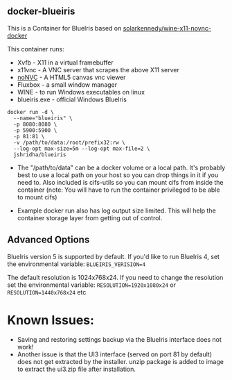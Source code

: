 ## docker-blueiris

This is a Container for BlueIris based on [solarkennedy/wine-x11-novnc-docker
](https://github.com/solarkennedy/wine-x11-novnc-docker)

This container runs:

* Xvfb - X11 in a virtual framebuffer
* x11vnc - A VNC server that scrapes the above X11 server
* [noNVC](https://kanaka.github.io/noVNC/) - A HTML5 canvas vnc viewer
* Fluxbox - a small window manager
* WINE - to run Windows executables on linux
* blueiris.exe - official Windows BlueIris

```
docker run -d \
  --name="blueiris" \
  -p 8080:8080 \
  -p 5900:5900 \
  -p 81:81 \
  -v /path/to/data:/root/prefix32:rw \
  --log-opt max-size=5m --log-opt max-file=2 \
  jshridha/blueiris
  ```

* The "/path/to/data" can be a docker volume or a local path.  It's probably best to use a local path on your host so you can drop things in it if you need to.  Also included is cifs-utils so you can mount cifs from inside the container (note:  You will have to run the container privileged to be able to mount cifs)

* Example docker run also has log output size limited.  This will help the container storage layer from getting out of control.

## Advanced Options

BlueIris version 5 is supported by default. If you'd like to run BlueIris 4, set the environmental variable:
```BLUEIRIS_VERISION=4```

The default resolution is 1024x768x24. If you need to change the resolution set the environmental variable:
`RESOLUTION=1920x1080x24` or `RESOLUTION=1440x768x24` etc

# Known Issues:
* Saving and restoring settings backup via the BlueIris interface does not work!
* Another issue is that the UI3 interface (served on port 81 by default) does not get extracted by the installer.  unzip package is added to image to extract the ui3.zip file after installation.
